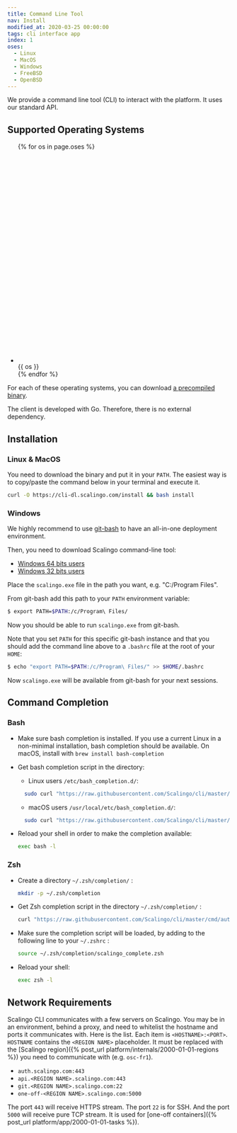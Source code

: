```yaml
---
title: Command Line Tool
nav: Install
modified_at: 2020-03-25 00:00:00
tags: cli interface app
index: 1
oses:
  - Linux
  - MacOS
  - Windows
  - FreeBSD
  - OpenBSD
---
```


We provide a command line tool (CLI) to interact with the platform. It uses our standard API.

## Supported Operating Systems

<ul class='list-inline mb-0'>
  {% for os in page.oses %}
    <li class='list-inline-item mr-3 my-3'>
      <div class="mdc-typography--title">
        <svg aria-hidden="true" role="img" xmlns="http://www.w3.org/2000/svg" viewBox="0 0 512 512">
          <use xlink:href="#{{ os | downcase }}"></use>
        </svg>
        {{ os }}
      </div>
    </li>
  {% endfor %}
</ul>

For each of these operating systems, you can download
[a precompiled binary](https://github.com/Scalingo/cli/releases).

The client is developed with Go. Therefore, there is no external dependency.

## Installation

### Linux & MacOS

You need to download the binary and put it in your `PATH`. The easiest way is
to copy/paste the command below in your terminal and execute it.

```bash
curl -O https://cli-dl.scalingo.com/install && bash install
```

### Windows

We highly recommend to use [git-bash](https://git-for-windows.github.io/) to have an all-in-one deployment environment.

Then, you need to download Scalingo command-line tool:

* [Windows 64 bits users](http://cli-dl.scalingo.com/release/scalingo_latest_windows_amd64.zip)
* [Windows 32 bits users](http://cli-dl.scalingo.com/release/scalingo_latest_windows_386.zip)

Place the `scalingo.exe` file in the path you want, e.g. "C:/Program Files".

From git-bash add this path to your `PATH` environment variable:

```bash
$ export PATH=$PATH:/c/Program\ Files/
```

Now you should be able to run `scalingo.exe` from git-bash.

Note that you set `PATH` for this specific git-bash instance and that you should add the command line above to a `.bashrc` file at the root of your `HOME`:

```bash
$ echo "export PATH=$PATH:/c/Program\ Files/" >> $HOME/.bashrc
```

Now `scalingo.exe` will be available from git-bash for your next sessions.

## Command Completion

### Bash

* Make sure bash completion is installed. If you use a current Linux in a
  non-minimal installation, bash completion should be available. On macOS,
  install with `brew install bash-completion`

* Get bash completion script in the directory:
  * Linux users `/etc/bash_completion.d/`:

  ```bash
    sudo curl "https://raw.githubusercontent.com/Scalingo/cli/master/cmd/autocomplete/scripts/scalingo_complete.bash" -o /etc/bash_completion.d/scalingo_complete.sh
  ```

  * macOS users `/usr/local/etc/bash_completion.d/`:

  ```bash
    sudo curl "https://raw.githubusercontent.com/Scalingo/cli/master/cmd/autocomplete/scripts/scalingo_complete.bash" -o /usr/local/etc/bash_completion.d/scalingo_complete.sh
  ```

* Reload your shell in order to make the completion available:

  ```bash
  exec bash -l
  ```

### Zsh

* Create a directory `~/.zsh/completion/` :

  ```bash
  mkdir -p ~/.zsh/completion
  ```

* Get Zsh completion script in the directory `~/.zsh/completion/` :

  ```bash
  curl "https://raw.githubusercontent.com/Scalingo/cli/master/cmd/autocomplete/scripts/scalingo_complete.zsh" > ~/.zsh/completion/scalingo_complete.zsh
  ```

* Make sure the completion script will be loaded, by adding to the following line to your `~/.zshrc` :

  ```bash
  source ~/.zsh/completion/scalingo_complete.zsh
  ```

* Reload your shell:

  ```bash
  exec zsh -l
  ```

## Network Requirements

Scalingo CLI communicates with a few servers on Scalingo. You may be in an
environment, behind a proxy, and need to whitelist the hostname and ports it
communicates with. Here is the list. Each item is `<HOSTNAME>:<PORT>`.
`HOSTNAME` contains the `<REGION NAME>` placeholder. It must be replaced with
the [Scalingo region]({% post_url platform/internals/2000-01-01-regions %}) you
need to communicate with (e.g. `osc-fr1`).

* `auth.scalingo.com:443`
* `api.<REGION NAME>.scalingo.com:443`
* `git.<REGION NAME>.scalingo.com:22`
* `one-off-<REGION NAME>.scalingo.com:5000`

The port `443` will receive HTTPS stream. The port `22` is for SSH. And the port
`5000` will receive pure TCP stream. It is used for [one-off containers]({%
post_url platform/app/2000-01-01-tasks %}).
